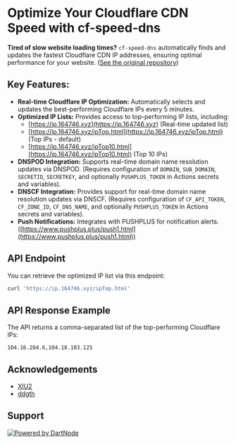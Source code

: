 # Optimize Your Cloudflare CDN Speed with cf-speed-dns

**Tired of slow website loading times?** `cf-speed-dns` automatically finds and updates the fastest Cloudflare CDN IP addresses, ensuring optimal performance for your website.  ([See the original repository](https://github.com/ZhiXuanWang/cf-speed-dns))

## Key Features:

*   **Real-time Cloudflare IP Optimization:** Automatically selects and updates the best-performing Cloudflare IPs every 5 minutes.
*   **Optimized IP Lists:** Provides access to top-performing IP lists, including:
    *   [https://ip.164746.xyz](https://ip.164746.xyz) (Real-time updated list)
    *   [https://ip.164746.xyz/ipTop.html](https://ip.164746.xyz/ipTop.html) (Top IPs - default)
    *   [https://ip.164746.xyz/ipTop10.html](https://ip.164746.xyz/ipTop10.html) (Top 10 IPs)
*   **DNSPOD Integration:**  Supports real-time domain name resolution updates via DNSPOD. (Requires configuration of `DOMAIN`, `SUB_DOMAIN`, `SECRETID`, `SECRETKEY`, and optionally `PUSHPLUS_TOKEN` in Actions secrets and variables).
*   **DNSCF Integration:** Provides support for real-time domain name resolution updates via DNSCF. (Requires configuration of `CF_API_TOKEN`, `CF_ZONE_ID`, `CF_DNS_NAME`, and optionally `PUSHPLUS_TOKEN` in Actions secrets and variables).
*   **Push Notifications:** Integrates with PUSHPLUS for notification alerts. ([https://www.pushplus.plus/push1.html](https://www.pushplus.plus/push1.html))

## API Endpoint

You can retrieve the optimized IP list via this endpoint:

```bash
curl 'https://ip.164746.xyz/ipTop.html'
```

## API Response Example

The API returns a comma-separated list of the top-performing Cloudflare IPs:

```
104.16.204.6,104.18.103.125
```

## Acknowledgements

*   [XIU2](https://github.com/XIU2/CloudflareSpeedTest)
*   [ddgth](https://github.com/ddgth/cf2dns)

## Support

[![Powered by DartNode](https://dartnode.com/branding/DN-Open-Source-sm.png)](https://dartnode.com "Powered by DartNode - Free VPS for Open Source")